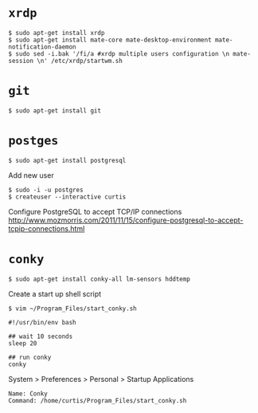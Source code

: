 # `xrdp`
```
$ sudo apt-get install xrdp
$ sudo apt-get install mate-core mate-desktop-environment mate-notification-daemon
$ sudo sed -i.bak '/fi/a #xrdp multiple users configuration \n mate-session \n' /etc/xrdp/startwm.sh
```

# `git`
```
$ sudo apt-get install git
```

# `postges`
```
$ sudo apt-get install postgresql
```

Add new user
```
$ sudo -i -u postgres
$ createuser --interactive curtis
```

Configure PostgreSQL to accept TCP/IP connections
http://www.mozmorris.com/2011/11/15/configure-postgresql-to-accept-tcpip-connections.html

# `conky`
```
$ sudo apt-get install conky-all lm-sensors hddtemp
```

Create a start up shell script
```
$ vim ~/Program_Files/start_conky.sh
```

```
#!/usr/bin/env bash

## wait 10 seconds
sleep 20

## run conky
conky
```

System > Preferences > Personal > Startup Applications
```
Name: Conky
Command: /home/curtis/Program_Files/start_conky.sh
```
